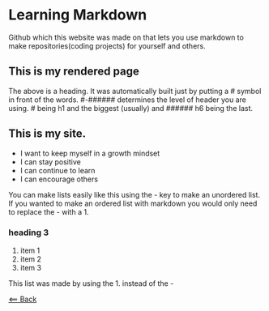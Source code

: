 # Learning Markdown

Github which this website was made on that lets you use markdown to make repositories(coding projects) for yourself and others. 

## This is my rendered page 
The above is a heading. It was automatically built just by putting a # symbol in front of the words. #-###### determines the level of header you are using. # being h1 and the biggest (usually) and ###### h6 being the last.

## This is my site.
- I want to keep myself in a growth mindset
- I can stay positive
- I can continue to learn
- I can encourage others


You can make lists easily like this using the - key to make an unordered list. If you wanted to make an ordered list with markdown you would only need to replace the - with a 1.

### heading 3
1. item 1
2. item 2
3. item 3

This list was made by using the 1. instead of the -

[<== Back](README.md)
